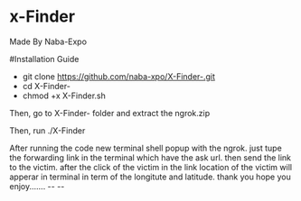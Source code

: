 # x-Finder
Made By Naba-Expo

#Installation Guide
+ git clone https://github.com/naba-xpo/X-Finder-.git     
+ cd X-Finder-
+ chmod +x X-Finder.sh

Then,
     go to X-Finder- folder and extract the ngrok.zip
 
 Then,
      run  ./X-Finder

After running the code new terminal shell popup with the ngrok. just tupe the forwarding link in the terminal which  have the ask url. then send the link to the victim. after the click of the victim in the link  location of the victim will apperar in terminal in term of the longitute and latitude.
thank you hope you enjoy.......
-_- -_- 
